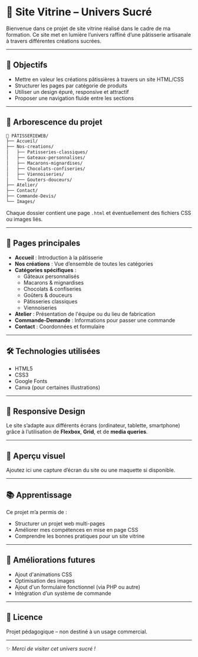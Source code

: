 # 🍰 Site Vitrine – Univers Sucré

Bienvenue dans ce projet de site vitrine réalisé dans le cadre de ma formation. Ce site met en lumière l’univers raffiné d’une pâtisserie artisanale à travers différentes créations sucrées.

---

## 🎯 Objectifs

- Mettre en valeur les créations pâtissières à travers un site HTML/CSS
- Structurer les pages par catégorie de produits
- Utiliser un design épuré, responsive et attractif
- Proposer une navigation fluide entre les sections

---

## 📁 Arborescence du projet

```bash
📂 PÂTISSERIEWEB/
├── Accueil/
├── Nos-creations/
│   ├── Patisseries-classiques/
│   ├── Gateaux-personnalises/
│   ├── Macarons-mignardises/
│   ├── Chocolats-confiseries/
│   ├── Viennoiseries/
│   └── Gouters-douceurs/
├── Atelier/
├── Contact/
├── Commande-Devis/
└── Images/

```

Chaque dossier contient une page `.html` et éventuellement des fichiers CSS ou images liés.

---

## 🧁 Pages principales

- **Accueil** : Introduction à la pâtisserie
- **Nos créations** : Vue d’ensemble de toutes les catégories
- **Catégories spécifiques** :  
  - Gâteaux personnalisés  
  - Macarons & mignardises  
  - Chocolats & confiseries  
  - Goûters & douceurs  
  - Pâtisseries classiques  
  - Viennoiseries
- **Atelier** : Présentation de l'équipe ou du lieu de fabrication
- **Commande-Demande** : Informations pour passer une commande
- **Contact** : Coordonnées et formulaire

---

## 🛠️ Technologies utilisées

- HTML5
- CSS3
- Google Fonts
- Canva (pour certaines illustrations)

---

## 📱 Responsive Design

Le site s’adapte aux différents écrans (ordinateur, tablette, smartphone) grâce à l’utilisation de **Flexbox**, **Grid**, et de **media queries**.

---

## 📸 Aperçu visuel

Ajoutez ici une capture d’écran du site ou une maquette si disponible.

---

## 📚 Apprentissage

Ce projet m’a permis de :

- Structurer un projet web multi-pages
- Améliorer mes compétences en mise en page CSS
- Comprendre les bonnes pratiques pour un site vitrine

---

## 🔧 Améliorations futures

- Ajout d'animations CSS
- Optimisation des images
- Ajout d'un formulaire fonctionnel (via PHP ou autre)
- Intégration d’un système de commande

---

## 📄 Licence

Projet pédagogique – non destiné à un usage commercial.

---

✨ *Merci de visiter cet univers sucré !*
